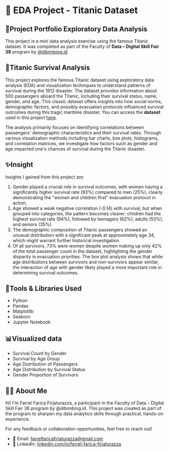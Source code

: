# 🚢 EDA Project - Titanic Dataset
## 📝Project Portfolio Exploratory Data Analysis
This project is a mini data analysis exercise using the famous Titanic dataset. It was completed as part of the Faculty of **Data – Digital Skill Fair 38** program by [@dibimbing.id](https://www.linkedin.com/school/dibimbing-id/)
## 📑Titanic Survival Analysis
This project explores the famous Titanic dataset using exploratory data analysis (EDA) and visualization techniques to understand patterns of survival during the 1912 disaster. The dataset provides information about 500 passengers aboard the Titanic, including their survival status, name, gender, and age. This classic dataset offers insights into how social norms, demographic factors, and possibly evacuation protocols influenced survival outcomes during this tragic maritime disaster.
You can access the **dataset** used in this project [here](titanic.xlsx).

The analysis primarily focuses on identifying correlations between passengers' demographic characteristics and their survival rates. Through various visualization methods including bar charts, box plots, histograms, and correlation matrices, we investigate how factors such as gender and age impacted one's chances of survival during the Titanic disaster.
## ✨Insight
Insights I gained from this project are:
1. Gender played a crucial role in survival outcomes, with women having a significantly higher survival rate (93%) compared to men (25%), clearly demonstrating the "women and children first" evacuation protocol in action.
2. Age showed a weak negative correlation (-0.14) with survival, but when grouped into categories, the pattern becomes clearer: children had the highest survival rate (94%), followed by teenagers (62%), adults (53%), and seniors (35%).
3. The demographic composition of Titanic passengers showed an unusual distribution with a significant peak at approximately age 34, which might warrant further historical investigation.
4. Of all survivors, 73% were women despite women making up only 42% of the total passenger count in the dataset, highlighting the gender disparity in evacuation priorities.
The box plot analysis shows that while age distributions between survivors and non-survivors appear similar, the interaction of age with gender likely played a more important role in determining survival outcomes.

## 🔨Tools & Libraries Used
- Python
- Pandas
- Matplotlib
- Seaborn
- Jupyter Notebook

## 📊Visualized data
- Survival Count by Gender
- Survival by Age Group
- Age Distribution of Passengers
- Age Distribution by Survival Status
- Gender Proportion of Survivors
## 👨‍💻 About Me
Hi! I'm Farrel Farica Firjaturazza, a participant in the Faculty of Data – Digital Skill Fair 38 program by @dibimbing.id. This project was created as part of the program to sharpen my data analytics skills through practical, hands-on experience.

For any feedback or collaboration opportunities, feel free to reach out!
- 📩 Email: farrelfaricafirjaturazza@gmail.com
- 🔗 LinkedIn: [linkedin.com/in/farrel-farica-firjaturazza](https://www.linkedin.com/in/farrel-farica-firjaturazza/)
